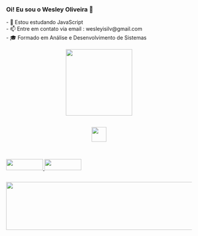 ### Oi! Eu sou o Wesley Oliveira 👋
<div align="left">
- 🌱 Estou estudando JavaScript
  <br>
- 📫 Entre em contato via email : wesleyisilv@gmail.com
  <br>
- 🎓 Formado em Análise e Desenvolvimento de Sistemas
  <br><br>
</div>

<div align="center">
  <img align="center" height="180em" src="https://github-readme-stats.vercel.app/api/top-langs/?username=Wesley-1618&layout=compact&theme=blue-green">
</div>

<p align="center"><br>
  <img height="40" width="40" src="https://cdn.jsdelivr.net/gh/devicons/devicon/icons/javascript/javascript-plain.svg"/>
</p>

##

<div>
  <br>
  <a href="mailto:wesleyisilv@gmail.com">
    <img height="30" width="100" src="https://img.shields.io/badge/Gmail-D14836?style=for-the-badge&logo=gmail&logoColor=white"/>
  </a>
  <a href="https://www.linkedin.com/in/wesley-oliveira-b6aa3622a/">
    <img height="30" width="100" src="https://img.shields.io/badge/LinkedIn-0077B5?style=for-the-badge&logo=linkedin&logoColor=white"/>
  </a>
</div>

##
<div>
  <img height="130" width="840" src="https://media4.giphy.com/media/sULKEgDMX8LcI/giphy.gif?cid=ecf05e47z98bo28gnmihkgvena3xhs0fcm1d1l9z2eqkubq3&rid=giphy.gif&ct=g">
</div>

